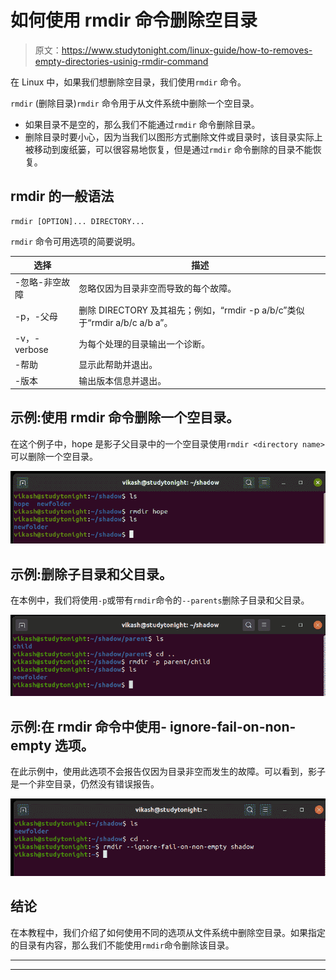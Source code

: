 # 如何使用 rmdir 命令删除空目录

> 原文：<https://www.studytonight.com/linux-guide/how-to-removes-empty-directories-usinig-rmdir-command>

在 Linux 中，如果我们想删除空目录，我们使用`rmdir` 命令。

`rmdir` (删除目录)`rmdir` 命令用于从文件系统中删除一个空目录。

*   如果目录不是空的，那么我们不能通过`rmdir` 命令删除目录。
*   删除目录时要小心，因为当我们以图形方式删除文件或目录时，该目录实际上被移动到废纸篓，可以很容易地恢复，但是通过`rmdir` 命令删除的目录不能恢复。

## rmdir 的一般语法

```
rmdir [OPTION]... DIRECTORY...
```

`rmdir` 命令可用选项的简要说明。

| 选择 | 描述 |
| --- | --- |
| -忽略-非空故障 | 忽略仅因为目录非空而导致的每个故障。 |
| -p，-父母 | 删除 DIRECTORY 及其祖先；例如，“rmdir -p a/b/c”类似于“rmdir a/b/c a/b a”。 |
| -v，- verbose | 为每个处理的目录输出一个诊断。 |
| -帮助 | 显示此帮助并退出。 |
| -版本 | 输出版本信息并退出。 |

## 示例:使用 rmdir 命令删除一个空目录。

在这个例子中，hope 是影子父目录中的一个空目录使用`rmdir <directory name>`可以删除一个空目录。

![remove an empty directory linux](img/07529b32fad925a8a2faa164f445e0db.png)

## 示例:删除子目录和父目录。

在本例中，我们将使用`-p`或带有`rmdir`命令的`--parents`删除子目录和父目录。

![Remove the child directory as well as the parent directory.](img/b3e9669dbc3deacd85ad607f18483534.png)

## 示例:在 rmdir 命令中使用- ignore-fail-on-non-empty 选项。

在此示例中，使用此选项不会报告仅因为目录非空而发生的故障。可以看到，影子是一个非空目录，仍然没有错误报告。

![Use of --ignore-fail-on-non-empty option with rmdir command](img/590d4f2f7b9464385c52b4b13720a0ac.png)

## 结论

在本教程中，我们介绍了如何使用不同的选项从文件系统中删除空目录。如果指定的目录有内容，那么我们不能使用`rmdir`命令删除该目录。

* * *

* * *